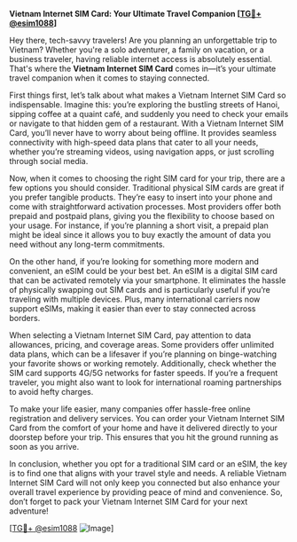 **Vietnam Internet SIM Card: Your Ultimate Travel Companion [[TG💪+ @esim1088](https://t.me/s/esim1088)]**

Hey there, tech-savvy travelers! Are you planning an unforgettable trip to Vietnam? Whether you're a solo adventurer, a family on vacation, or a business traveler, having reliable internet access is absolutely essential. That's where the **Vietnam Internet SIM Card** comes in—it’s your ultimate travel companion when it comes to staying connected.

First things first, let’s talk about what makes a Vietnam Internet SIM Card so indispensable. Imagine this: you’re exploring the bustling streets of Hanoi, sipping coffee at a quaint café, and suddenly you need to check your emails or navigate to that hidden gem of a restaurant. With a Vietnam Internet SIM Card, you’ll never have to worry about being offline. It provides seamless connectivity with high-speed data plans that cater to all your needs, whether you’re streaming videos, using navigation apps, or just scrolling through social media.

Now, when it comes to choosing the right SIM card for your trip, there are a few options you should consider. Traditional physical SIM cards are great if you prefer tangible products. They’re easy to insert into your phone and come with straightforward activation processes. Most providers offer both prepaid and postpaid plans, giving you the flexibility to choose based on your usage. For instance, if you’re planning a short visit, a prepaid plan might be ideal since it allows you to buy exactly the amount of data you need without any long-term commitments.

On the other hand, if you’re looking for something more modern and convenient, an eSIM could be your best bet. An eSIM is a digital SIM card that can be activated remotely via your smartphone. It eliminates the hassle of physically swapping out SIM cards and is particularly useful if you’re traveling with multiple devices. Plus, many international carriers now support eSIMs, making it easier than ever to stay connected across borders.

When selecting a Vietnam Internet SIM Card, pay attention to data allowances, pricing, and coverage areas. Some providers offer unlimited data plans, which can be a lifesaver if you’re planning on binge-watching your favorite shows or working remotely. Additionally, check whether the SIM card supports 4G/5G networks for faster speeds. If you’re a frequent traveler, you might also want to look for international roaming partnerships to avoid hefty charges.

To make your life easier, many companies offer hassle-free online registration and delivery services. You can order your Vietnam Internet SIM Card from the comfort of your home and have it delivered directly to your doorstep before your trip. This ensures that you hit the ground running as soon as you arrive.

In conclusion, whether you opt for a traditional SIM card or an eSIM, the key is to find one that aligns with your travel style and needs. A reliable Vietnam Internet SIM Card will not only keep you connected but also enhance your overall travel experience by providing peace of mind and convenience. So, don’t forget to pack your Vietnam Internet SIM Card for your next adventure!

[[TG💪+ @esim1088](https://t.me/s/esim1088) ![Image](https://i.postimg.cc/Y0z9fWf4/image.png)]